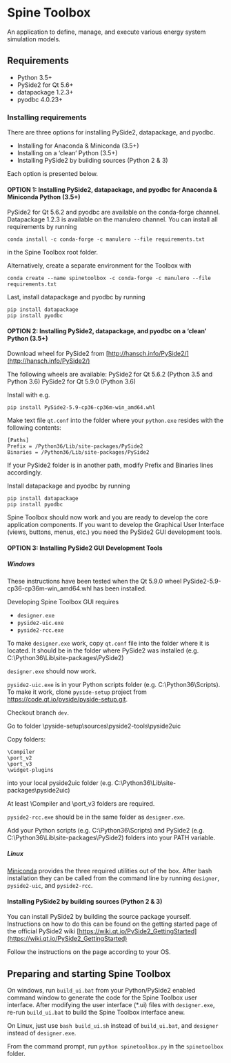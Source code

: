 # Spine Toolbox

An application to define, manage, and execute various energy system
simulation models.

## Requirements

- Python 3.5+
- PySide2 for Qt 5.6+
- datapackage 1.2.3+
- pyodbc 4.0.23+

### Installing requirements

There are three options for installing PySide2, datapackage, and pyodbc.

- Installing for Anaconda & Miniconda (3.5+)
- Installing on a ‘clean’ Python (3.5+)
- Installing PySide2 by building sources (Python 2 & 3)

Each option is presented below.

#### OPTION 1: Installing PySide2, datapackage, and pyodbc for Anaconda & Miniconda Python (3.5+)

PySide2 for Qt 5.6.2 and pyodbc are available on the conda-forge channel. Datapackage 1.2.3 is available on the manulero channel. You can install all requirements by running

    conda install -c conda-forge -c manulero --file requirements.txt

in the Spine Toolbox root folder.

Alternatively, create a separate environment for the Toolbox with

	conda create --name spinetoolbox -c conda-forge -c manulero --file requirements.txt

Last, install datapackage and pyodbc by running

    pip install datapackage
    pip install pyodbc


#### OPTION 2: Installing PySide2, datapackage, and pyodbc on a ‘clean’ Python (3.5+)

Download wheel for PySide2 from [http://hansch.info/PySide2/](http://hansch.info/PySide2/)

The following wheels are available:
PySide2 for Qt 5.6.2 (Python 3.5 and Python 3.6)
PySide2 for Qt 5.9.0 (Python 3.6)

Install with e.g.

    pip install PySide2-5.9-cp36-cp36m-win_amd64.whl

Make text file `qt.conf` into the folder where your `python.exe`
resides with the following contents:

    [Paths]
    Prefix = /Python36/Lib/site-packages/PySide2
    Binaries = /Python36/Lib/site-packages/PySide2

If your PySide2 folder is in another path, modify Prefix and Binaries lines accordingly.

Install datapackage and pyodbc by running

    pip install datapackage
    pip install pyodbc

Spine Toolbox should now work and you are ready to develop the core
application components. If you want to develop the Graphical User
Interface (views, buttons, menus, etc.) you need the PySide2 GUI
development tools.

#### OPTION 3: Installing PySide2 GUI Development Tools

##### Windows

These instructions have been tested when the Qt 5.9.0 wheel
PySide2-5.9-cp36-cp36m-win_amd64.whl has been installed.

Developing Spine Toolbox GUI requires

- `designer.exe`
- `pyside2-uic.exe`
- `pyside2-rcc.exe`

To make `designer.exe` work, copy `qt.conf` file into the folder where
it is located. It should be in the folder where PySide2 was installed
(e.g. C:\Python36\Lib\site-packages\PySide2)

`designer.exe` should now work.

`pyside2-uic.exe` is in your Python scripts folder
(e.g. C:\Python36\Scripts). To make it work, clone `pyside-setup`
project from https://code.qt.io/pyside/pyside-setup.git.

Checkout branch `dev`.

Go to folder \pyside-setup\sources\pyside2-tools\pyside2uic

Copy folders:

    \Compiler
    \port_v2
    \port_v3
    \widget-plugins

into your local pyside2uic folder
(e.g. C:\Python36\Lib\site-packages\pyside2uic)

At least \Compiler and \port_v3 folders are required.

`pyside2-rcc.exe` should be in the same folder as `designer.exe`.

Add your Python scripts (e.g. C:\Python36\Scripts) and PySide2
(e.g. C:\Python36\Lib\site-packages\PySide2) folders into your PATH
variable.

##### Linux

[Miniconda](https://conda.io/miniconda.html) provides the three required utilities out of the box. After bash installation they can be called from the command line by running `designer`, `pyside2-uic`, and `pyside2-rcc`.

#### Installing PySide2 by building sources (Python 2 & 3)

You can install PySide2 by building the source package yourself. Instructions
on how to do this can be found on the getting started page of the official
PySide2 wiki
[https://wiki.qt.io/PySide2_GettingStarted](https://wiki.qt.io/PySide2_GettingStarted)

Follow the instructions on the page according to your OS.

## Preparing and starting Spine Toolbox

On windows, run `build_ui.bat` from your Python/PySide2 enabled command window to generate
the code for the Spine Toolbox user interface.
After modifying the user interface (*.ui) files with `designer.exe`, re-run
`build_ui.bat` to build the Spine Toolbox interface anew.

On Linux, just use `bash build_ui.sh` instead of `build_ui.bat`, and `designer` instead of `designer.exe`.

From the command prompt, run `python spinetoolbox.py` in the `spinetoolbox` folder.
